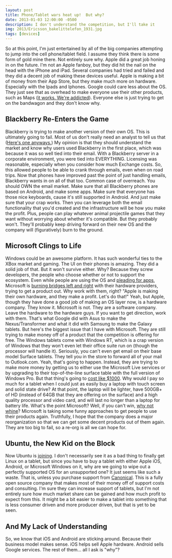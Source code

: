 ```yaml
---
layout: post
title: Phone/Tablet wars heat up!  But why?
date: 2013-01-03 12:00:00 -0500
description: I don't understand the competition, but I'll take it
img: 2013/Ericsson_bakelittelefon_1931.jpg
tags: [devices]
---
```


So at this point, I'm just entertained by all of the big companies attempting to jump into the cell phone/tablet field. I assume they think there is some form of gold mine there. Not entirely sure why. Apple did a great job honing in on the future. I'm not an Apple fanboy, but they did hit the nail on the head with the iPhone and iPad. Several companies had tried and failed and they did a decent job of making these devices useful. Apple is making a bit of money from their App Store, but they make much more on hardware. Especially with the Ipads and Iphones. Google could care less about the OS. They just see that as overhead to make everyone use their other products, such as Maps ([it works. We're addicted](http://www.tampabay.com/news/business/personalfinance/iphones-finally-get-google-maps/1268340)). Everyone else is just trying to get on the bandwagon and they don't know why.

## Blackberry Re-Enters the Game
Blackberry is trying to make another version of their own OS. This is ultimately going to fail. Most of us don't really need an analyst to tell us that ([Here's one anyways.](http://www.techradar.com/us/news/software/operating-systems/analyst-rims-blackberry-10-os-doomed-to-fail-1110919)) My opinion is that they should understand the market and know why users used Blackberry in the first place, which was because it was so well tied into their email. With a Blackberry server in a corporate environment, you were tied into EVERYTHING. Licensing was reasonable, especially when you consider how much Exchange costs. So, this allowed people to be able to crank through emails, even when on road trips. Now that phones have improved past the point of just handling emails, Blackberry wants in on all of that too. Common case of overreach. You should OWN the email market. Make sure that all Blackberry phones are based on Android, and make some apps. Make sure that everyone has those nice keyboards, cause it's still supported in Android. And just make sure that your crap works. Then you can leverage both the email functionality that you'd created and the infrastructure will be how you make the profit. Plus, people can play whatever animal projectile games that they want without worrying about whether it's compatible. But they probably won't. They'll probably keep driving forward on their new OS and the company will (figuratively) burn to the ground.

## Microsoft Clings to Life
Windows could be an awesome platform. It has such wonderful ties to the XBox market and gaming. The UI on their phones is amazing. They did a solid job of that. But it won't survive either. Why? Because they screw developers, the people who choose whether or not to support the ecosystem. Even while people are using the OS and [pleading for apps](http://www.nbcnews.com/technology/technolog/windows-phone-fans-petition-square-instagram-google-apps-1C7782790), Microsoft is [burning bridges left and right](http://www.siliconbeat.com/2012/10/12/acer-ceo-microsofts-surface-tablet-threatens-its-long-time-pc-partners/) with their hardware providers, trying to get a product out. Why work with them, right? "Apple is making their own hardware, and they make a profit. Let's do that!" Yeah, but Apple, though they have done a good job of making an OS layer now, is a hardware company. They know it. Microsoft is not. They are a software company. Leave the hardware to the hardware guys. If you want to get direction, work with them. That's what Google did with Asus to make the Nexus/Transformer and what it did with Samsung to make the Galaxy tablets. But here's the biggest issue that I have with Microsoft. They are still trying to make money off of a product that the competition is offering for free. The Windows tablets come with Windows RT, which is a crap version of Windows that they won't even let their office suite run on (though the processor will handle it). Seriously, you can't even get email on their base model Surface tablets. They tell you in the store to forward all of your mail to Outlook.com. Yeah, that's going to happen. Instead, they are trying to make more money by getting us to either use the Microsoft Live services or by upgrading to their top-of-the-line surface table with the full version of Windows Pro. But that thing's going to [cost like $1000](http://www.pcworld.com/article/2017824/surface-with-windows-8-pro-what-we-still-dont-know.html). Why would I pay so much for a tablet when I could just as easily buy a laptop with touch screen and solid state drive? At that point, the laptop will be lighter, have 500GB+ of HD (instead of 64GB that they are offering on the surface) and a high quality processor and video card, and will last no longer than a laptop for battery life. What's the point Microsoft? Well, if you can't win, [why not whine](http://www.nbcnews.com/technology/technolog/microsoft-google-deliberately-ruining-youtube-windows-phone-1C7805924)? Microsoft is taking some funny approaches to get people to use their products again. Truthfully, I hope that the company does a major reorganization so that we can get some decent products out of them again. They are too big to fail, so a re-org is all we can hope for.

## Ubuntu, the New Kid on the Block
Now Ubuntu is [joining](http://www.ubuntu.com/devices/phone). I don't necessarily see it as a bad thing to finally get Linux on a tablet, but since you have to buy a tablet with either Apple iOS, Android, or Microsoft Windows on it, why are we going to wipe out a perfectly supported OS for an unsupported one? It just seems like such a waste. That is, unless you purchase support from [Canonical](http://www.canonical.com/). This is a fully open source company that makes most of their money off of support costs and consulting. I'm sure they can increase support of tablets, but I'm not entirely sure how much market share can be gained and how much profit to expect from this. It might be a bit easier to make a tablet into something that is less consumer driven and more producer driven, but that is yet to be seen.

## And My Lack of Understanding
So, we know that iOS and Android are sticking around. Because their business model makes sense. iOS helps sell Apple hardware. Android sells Google services. The rest of them... all I ask is "why"?